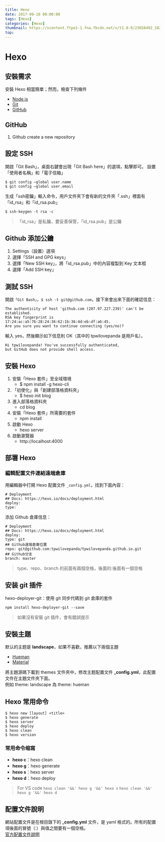 ```yaml
---
title: Hexo
date: 2017-09-10 00:00:00
tags: [Hexo]
categories: [Hexo]
thumbnail: https://scontent.ftpe1-1.fna.fbcdn.net/v/t1.0-9/23658492_10208212919400210_4719068601877164325_n.jpg?oh=0e02cffaa89bfc08ee6b1f3d1c7ac3ed&oe=5AA0CCDF
top:
---
```

# Hexo
## 安裝需求
安裝 Hexo 相當簡單；然而，檢查下列條件
* [Node.js](http://nodejs.org/)
* [Git](http://git-scm.com/)
* [GitHub](https://github.com/)

## GitHub
1. Github create a new repository

## 設定 SSH
開啟「Git Bash」，桌面右鍵會出現「Git Bash here」的選項，點擊即可。
設置「使用者名稱」和「電子信箱」
```
$ git config —global user.name
$ git config —global user.email
```
生成「ssh密鑰」輸入命令，用戶文件夾下會有新的文件夾「.ssh」裡面有「id_rsa」和「id_rsa.pub」
```
$ ssh-keygen -t rsa -c
```
> 「id_rsa」是私鑰，要妥善保管，「id_rsa.pub」是公鑰

## Github 添加公鑰
1. Settings（設置）選項
1. 選擇「SSH and GPG keys」
1. 選擇「New SSH key」，將「id_rsa.pub」中的內容複製到 Key 文本框
1. 選擇「Add SSH key」

## 測試 SSH
開啟`「Git Bash」`，`$ ssh -t git@github.com`，接下來會出來下面的確認信息：
```
The authenticity of host 'github.com (207.97.227.239)' can't be established. 
RSA key fingerprint is 17:24:ac:a5:76:28:24:36:62:1b:36:4d:eb:df:a6:45.
Are you sure you want to continue connecting (yes/no)?
```
輸入 yes，然後顯示如下信息則 OK（其中的 tpwilovepanda 是用戶名）。
```
Hi tpwilovepanda! You've successfully authenticated, 
but GitHub does not provide shell access.
```

## 安裝 Hexo
1. 安裝「Hexo 套件」至全域環境
    * $ npm install -g hexo-cli
1. 「初使化」與「創建部落格資料夾」
    * $ hexo init blog
1. 進入部落格資料夾
    * cd blog
1. 安裝「Hexo 套件」所需要的套件
    * npm install
1. 啟動 Hexo
    * hexo server
1. 啟動瀏覽器
    * http://localhost:4000

## 部署 Hexo
### 編輯配置文件連結遠端倉庫
用編輯器中打開 Hexo 配置文件 `_config.yml`，找到下面內容：
```
# Deployment
## Docs: https://hexo.io/docs/deployment.html
deploy:
type:
```
添加 Github 倉庫信息：
```
# Deployment
## Docs: https://hexo.io/docs/deployment.html
deploy:
type: git
## Github遠端倉庫位置
repo: git@github.com:tpwilovepanda/tpwilovepanda.github.io.git 
## Github分支
branch: master
```
> type、repo、branch 的前面有兩個空格，後面的:後面有一個空格

## 安装 git 插件
hexo-deployer-git：使用 git 同步代碼到 git 倉庫的套件
```
npm install hexo-deployer-git --save
```
> 如果沒有安裝 git 插件，會有錯誤提示

## 安裝主題
默认的主题是 **landscape**，如果不喜歡，推薦以下兩個主題
* [Hueman](https://github.com/ppoffice/hexo-theme-hueman)
* [Material](https://github.com/viosey/hexo-theme-material)

將主題源碼下載到 themes 文件夾中，修改主题配置文件 **_config.yml**，此配置文件在主題文件夾下面。  
例如 theme: landscape 為 theme: hueman

## Hexo 常用命令
```
$ hexo new [layout] <title>
$ hexo generate
$ hexo server
$ hexo deploy
$ hexo clean
$ hexo version
```

### 常用命令缩寫
* **hexo c**：hexo clean
* **hexo g**：hexo generate
* **hexo s**：hexo server
* **hexo d**：hexo deploy

> For VS code
> `hexo clean '&&' hexo g '&&' hexo s`
> `hexo clean '&&' hexo g '&&' hexo d`

## 配置文件說明
網站配置文件是在根目錄下的 **_config.yml** 文件，是 yaml 格式的。所有的配置項後面的冒號（:）與值之間要有一個空格。  
[官方配置文件說明](https://hexo.io/zh-tw/docs/configuration.html)